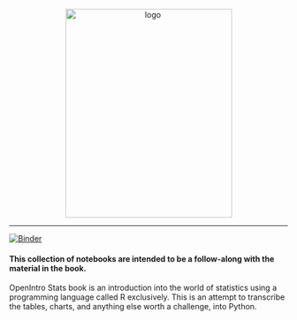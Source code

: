 <p align="center">
    <img src="https://s3.amazonaws.com/titlepages.leanpub.com/openintro-statistics/large?1437712986" alt="logo" width="301" height="378"/>
</p>

---

[![Binder](https://mybinder.org/badge_logo.svg)](https://mybinder.org/v2/gh/ukrainian-serge/open_intro_statistics/master)
<h4>This collection of notebooks are intended to be a follow-along with the material in the book.</h4>

<p>OpenIntro Stats book is an introduction into the world of statistics using a programming language called R exclusively. This is an attempt to transcribe the tables, charts, and anything else worth a challenge, into Python. </p>